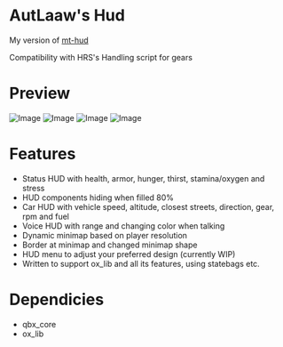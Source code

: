 # AutLaaw's Hud
My version of [mt-hud](https://github.com/MT-Scripts/mt-hud) 

Compatibility with HRS's Handling script for gears

# Preview
![Image](https://i.imgur.com/68Xu9gC.png)
![Image](https://i.imgur.com/ukpoq3O.png)
![Image](https://i.imgur.com/nUy1Pqb.png)
![Image](https://i.imgur.com/FfKHXDk.png)

# Features
- Status HUD with health, armor, hunger, thirst, stamina/oxygen and stress
- HUD components hiding when filled 80%
- Car HUD with vehicle speed, altitude, closest streets, direction, gear, rpm and fuel
- Voice HUD with range and changing color when talking
- Dynamic minimap based on player resolution
- Border at minimap and changed minimap shape
- HUD menu to adjust your preferred design (currently WIP)
- Written to support ox_lib and all its features, using statebags etc.

# Dependicies
- qbx_core
- ox_lib
